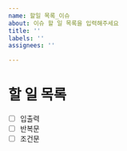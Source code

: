 ```yaml
---
name: 할일 목록_이슈
about: 이슈 할 일 목록을 입력해주세요
title: ''
labels: ''
assignees: ''

---
```


# 할 일 목록

- [ ]  입출력
- [ ]  반복문
- [ ]  조건문
